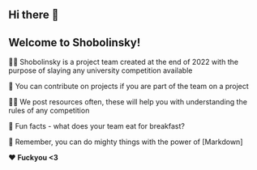 ## Hi there 👋

## Welcome to Shobolinsky!




🙋‍♀️ Shobolinsky is a project team created at the end of 2022 with the purpose of slaying any university competition available

🌈 You can contribute on projects if you are part of the team on a project

👩‍💻 We post resources often, these will help you with understanding the rules of any competition

🍿 Fun facts - what does your team eat for breakfast?

🧙 Remember, you can do mighty things with the power of [Markdown]

**❤️ Fuckyou <3**

